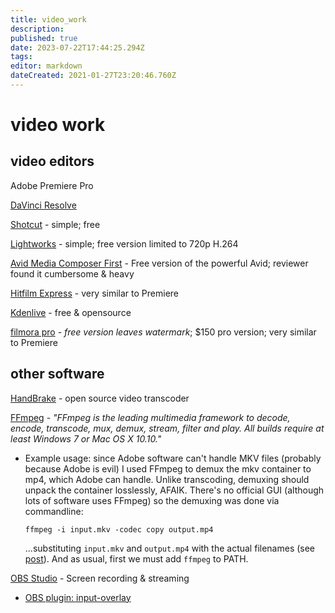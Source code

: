 ```yaml
---
title: video_work
description: 
published: true
date: 2023-07-22T17:44:25.294Z
tags: 
editor: markdown
dateCreated: 2021-01-27T23:20:46.760Z
---
```


# video work

## video editors

Adobe Premiere Pro

[DaVinci Resolve](https://www.blackmagicdesign.com/nz/products/davinciresolve/)

[Shotcut](https://shotcut.org/) - simple; free

[Lightworks](https://www.lwks.com/) - simple; free version limited to 720p H.264

[Avid Media Composer First](https://my.avid.com/get/media-composer-first) - Free version of the powerful Avid; reviewer found it cumbersome & heavy

[Hitfilm Express](https://fxhome.com/hitfilm-express) - very similar to Premiere

[Kdenlive](https://kdenlive.org/en/) - free & opensource

[filmora pro](https://filmora.wondershare.net/filmorapro-video-editor/) - *free version leaves watermark*; $150 pro version; very similar to Premiere

## other software

[HandBrake](https://handbrake.fr/) - open source video transcoder

[FFmpeg](https://ffmpeg.org/) - _"FFmpeg is the leading multimedia framework to decode, encode, transcode, mux, demux, stream, filter and play. All builds require at least Windows 7 or Mac OS X 10.10."_
- Example usage: since Adobe software can't handle MKV files (probably because Adobe is evil) I used FFmpeg to demux the mkv container to mp4, which Adobe can handle.  Unlike transcoding, demuxing should unpack the container losslessly, AFAIK.  There's no official GUI (although lots of software uses FFmpeg) so the demuxing was done via commandline:

  `ffmpeg -i input.mkv -codec copy output.mp4`

  ...substituting `input.mkv` and `output.mp4` with the actual filenames (see [post](https://askubuntu.com/a/195346)). And as usual, first we must add `ffmpeg` to PATH.  

[OBS Studio](https://obsproject.com/) - Screen recording & streaming
- [OBS plugin: input-overlay](https://github.com/univrsal/input-overlay)

